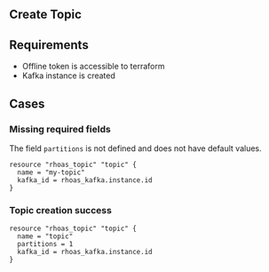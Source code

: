 ## Create Topic 
## Requirements
 - Offline token is accessible to terraform
 - Kafka instance is created 

## Cases

### Missing required fields
The field `partitions` is not defined and does not have default values.
```
resource "rhoas_topic" "topic" {
  name = "my-topic"
  kafka_id = rhoas_kafka.instance.id
}
```

### Topic creation success
```
resource "rhoas_topic" "topic" {
  name = "topic"
  partitions = 1
  kafka_id = rhoas_kafka.instance.id
}
```